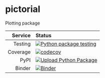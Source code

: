 # pictorial
Plotting package


| Service        | Status |
| -------------: | :----- |
| Testing        | [![Python package testing](https://github.com/tahini-dev/pictorial/actions/workflows/test.yml/badge.svg)](https://github.com/tahini-dev/pictorial/actions/workflows/test.yml) |
| Coverage       | [![codecov](https://codecov.io/gh/tahini-dev/pictorial/branch/main/graph/badge.svg?token=TZQwJqzUhW)](https://codecov.io/gh/tahini-dev/pictorial) |
| PyPI           | [![Upload Python Package](https://github.com/tahini-dev/pictorial/actions/workflows/python-publish.yml/badge.svg)](https://github.com/tahini-dev/pictorial/actions/workflows/python-publish.yml) |
| Binder         | [![Binder](https://mybinder.org/badge_logo.svg)](https://mybinder.org/v2/gh/tahini-dev/pictorial/HEAD?labpath=notebooks%2FtestingPlotting.ipynb) |

[comment]: <> (| Docs           | [![docs]&#40;https://github.com/tahini-dev/pictorial/actions/workflows/docs.yml/badge.svg&#41;]&#40;https://github.com/tahini-dev/pictorial/actions/workflows/docs.yml&#41; |)

